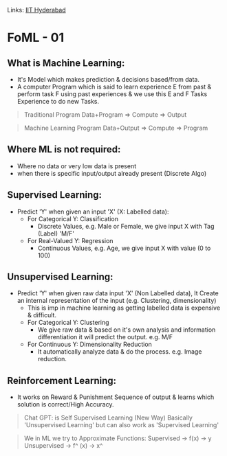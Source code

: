 Links: [IIT Hyderabad](IIT%20Hyderabad.md)

# FoML - 01

## What is Machine Learning:
- It's Model which makes prediction & decisions based/from data.
- A computer Program which is said to learn experience E from past & perform task F using past experiences & we use this E and F Tasks Experience to do new Tasks.

> Traditional Program
> Data+Program => Compute => Output

> Machine Learning Program
> Data+Output => Compute => Program

## Where ML is not required:
- Where no data or very low data is present
- when there is specific input/output already present (Discrete Algo)

## Supervised Learning:

- Predict 'Y' when given an input 'X' (X: Labelled data):
	- For Categorical Y: Classification
		- Discrete Values, e.g. Male or Female, we give input X with Tag (Label) 'M/F'
	- For Real-Valued Y: Regression
		- Continuous Values, e.g. Age, we give input X with value (0 to 100)

## Unsupervised Learning:

- Predict 'Y' when given raw data input 'X' (Non Labelled data), It Create an internal representation of the input (e.g. Clustering, dimensionality)
	- This is imp in machine learning as getting labelled data is expensive & difficult.
	- For Categorical Y: Clustering
		- We give raw data & based on it's own analysis and information differentiation it will predict the output. e.g. M/F
	- For Continuous Y: Dimensionality Reduction
		- It automatically analyze data & do the process. e.g. Image reduction.
## Reinforcement Learning:
- It works on Reward & Punishment Sequence of output & learns which solution is correct/High Accuracy.

> Chat GPT: is Self Supervised Learning (New Way)
> Basically 'Unsupervised Learning' but can also work as 'Supervised Learning'

> We in ML we try to Approximate Functions:
> Supervised -> f(x) -> y
> Unsupervised -> f^ (x) -> x^